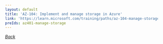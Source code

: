 ```yaml
---
layout: default
title: 'AZ-104: Implement and manage storage in Azure'
link: 'https://learn.microsoft.com/training/paths/az-104-manage-storage/'
preIds: az401-manage-storage
---
```

[_Back_](.)
